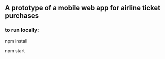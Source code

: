 
## A prototype of a mobile web app for airline ticket purchases

### to run locally:

npm install

npm start
